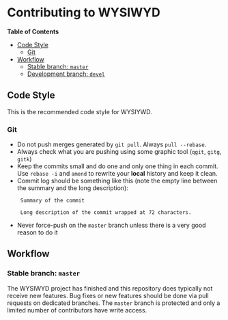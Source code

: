 Contributing to WYSIWYD
=======================


**Table of Contents**

- [Code Style](#code-style)
  - [Git](#git)
- [Workflow](#workflow)
  - [Stable branch: `master`](#stable-branch-master)
  - [Development branch: `devel`](#development-branch-devel)


Code Style
----------

This is the recommended code style for WYSIYWD.


### Git
 * Do not push merges generated by `git pull`. Always `pull --rebase`.
 * Always check what you are pushing using some graphic tool (`qgit`,
   `gitg`, `gitk`)
 * Keep the commits small and do one and only one thing in each commit.
   Use `rebase -i` and `amend` to rewrite your **local** history and
   keep it clean.
 * Commit log should be something like this (note the empty line between
   the summary and the long description):
   ```
    Summary of the commit

    Long description of the commit wrapped at 72 characters.
    ```
 * Never force-push on the `master` branch unless there is
   a very good reason to do it



Workflow
--------

### Stable branch: `master`

The WYSIWYD project has finished and this repository does typically not receive new features. Bug fixes or new features should be done via pull requests on dedicated branches. The `master` branch is protected and only a limited number of contributors
have write access.
